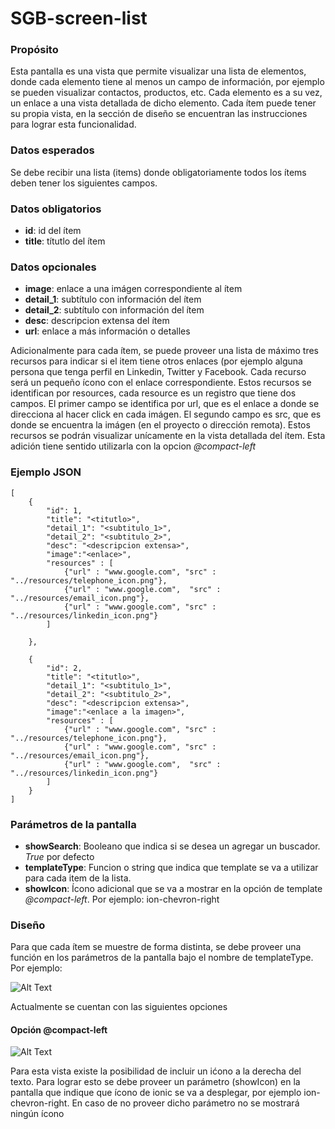 <h1>SGB-screen-list</h1>

<h3>Propósito</h3>

Esta pantalla es una vista que permite visualizar una lista de elementos, donde cada elemento tiene al menos un campo de información, por ejemplo se pueden visualizar contactos, productos, etc.  Cada elemento es a su vez, un enlace a una vista detallada de dicho elemento. Cada ítem puede tener su propia vista, en la sección de diseño se encuentran las instrucciones para lograr esta funcionalidad. 

<h3>Datos esperados</h3>

Se debe recibir una lista (items) donde obligatoriamente todos los ítems deben tener los siguientes campos.

<h3>Datos obligatorios</h3>


- **id**: id del ítem
- **title**: títutlo del ítem

<h3>Datos opcionales</h3>


- **image**: enlace a una imágen correspondiente al ítem
- **detail_1**: subtítulo con información del ítem
- **detail_2**: subtítulo con información del ítem
- **desc**: descripcion extensa del ítem
- **url**: enlace a más información o detalles


Adicionalmente para cada ítem, se puede proveer una lista de máximo tres recursos para indicar si el item tiene otros enlaces (por ejemplo alguna persona que tenga perfil en Linkedin, Twitter y Facebook. Cada recurso será un pequeño ícono con el enlace correspondiente. Estos recursos se identifican por resources, cada resource es un registro que tiene dos campos. El primer campo se identifica por url, que es el enlace a donde se direcciona al hacer click en cada imágen. El segundo campo es src, que es donde se encuentra la imágen (en el proyecto o dirección remota).  Estos recursos se podrán visualizar unícamente en la vista detallada del ítem.   Esta adición tiene sentido utilizarla con la opcion *@compact-left*

<h3>Ejemplo JSON</h3>

    [ 
        { 
            "id": 1, 
            "title": "<titutlo>", 
		    "detail_1": "<subtitulo_1>", 
		    "detail_2": "<subtitulo_2>", 
		    "desc": "<descripcion extensa>", 
		    "image":"<enlace>", 
		    "resources" : [ 
			    {"url" : "www.google.com", "src" : "../resources/telephone_icon.png"}, 
				{"url" : "www.google.com",  "src" : "../resources/email_icon.png"}, 
				{"url" : "www.google.com", "src" : "../resources/linkedin_icon.png"} 
			] 
    
    	},
    
    	{ 
		    "id": 2, 
		    "title": "<titutlo>", 
		    "detail_1": "<subtitulo_1>", 
		    "detail_2": "<subtitulo_2>", 
		    "desc": "<descripcion extensa>", 
		    "image":"<enlace a la imagen>", 
		    "resources" : [ 
				{"url" : "www.google.com", "src" : "../resources/telephone_icon.png"}, 
				{"url" : "www.google.com", "src" : "../resources/email_icon.png"}, 
				{"url" : "www.google.com",  "src" : "../resources/linkedin_icon.png"} 
		    ] 
  	    } 
    ] 

<h3>Parámetros de la pantalla</h3>

- **showSearch**: Booleano que indica si se desea un agregar un buscador. *True* por defecto  
- **templateType**: Funcion o string que indica que template se va a utilizar para cada item de la lista.
- **showIcon**: Ícono adicional que se va a mostrar en la opción de template *@compact-left*. Por ejemplo: ion-chevron-right

<h3>Diseño</h3>

Para que cada ítem se muestre de forma distinta, se debe proveer una función en los parámetros de la pantalla bajo el nombre de templateType. Por ejemplo: 


![Alt Text](https://s3.amazonaws.com/megazord-framework/json+screenshots/json-templateType.png)

Actualmente se cuentan con las siguientes opciones

<h4>Opción @compact-left</h4>

![Alt Text](https://s3.amazonaws.com/megazord-framework/balsamiq+mockups/sgb-screen-list.png)


Para esta vista existe la posibilidad de incluir un ićono a la derecha del texto.  Para lograr esto se debe proveer un parámetro (showIcon) en la pantalla que indique que ícono de ionic se va a desplegar, por ejemplo ion-chevron-right.  En caso de no proveer dicho parámetro no se mostrará ningún ícono
